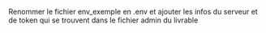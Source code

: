 Renommer le fichier env_exemple en .env et ajouter les infos du serveur et de token qui se trouvent dans le fichier admin du livrable






